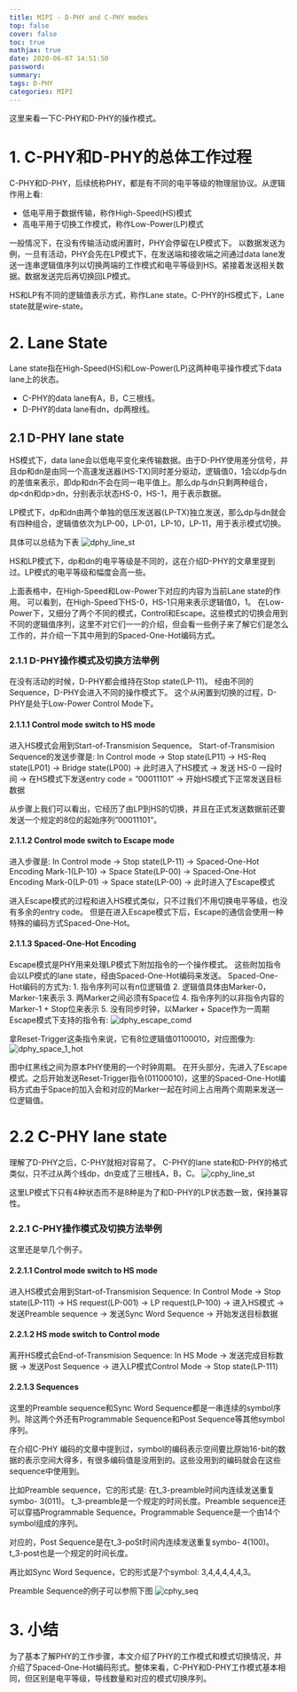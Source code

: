 ```yaml
---
title: MIPI - D-PHY and C-PHY modes
top: false
cover: false
toc: true
mathjax: true
date: 2020-06-07 14:51:50
password:
summary:
tags: D-PHY
categories: MIPI
---
```


这里来看一下C-PHY和D-PHY的操作模式。

<!--- more --->

# 1. C-PHY和D-PHY的总体工作过程
C-PHY和D-PHY，后续统称PHY，都是有不同的电平等级的物理层协议。从逻辑作用上看:
* 低电平用于数据传输，称作High-Speed(HS)模式
* 高电平用于切换工作模式，称作Low-Power(LP)模式

一般情况下，在没有传输活动或闲置时，PHY会停留在LP模式下。
以数据发送为例，一旦有活动，PHY会先在LP模式下，在发送端和接收端之间通过data lane发送一连串逻辑值序列以切换两端的工作模式和电平等级到HS。紧接着发送相关数据。数据发送完后再切换回LP模式。

HS和LP有不同的逻辑值表示方式，称作Lane state。C-PHY的HS模式下，Lane state就是wire-state。

# 2. Lane State
Lane state指在High-Speed(HS)和Low-Power(LP)这两种电平操作模式下data lane上的状态。
* C-PHY的data lane有A，B，C三根线。
* D-PHY的data lane有dn，dp两根线。

## 2.1 D-PHY lane state
HS模式下，data lane会以低电平变化来传输数据。由于D-PHY使用差分信号，并且dp和dn是由同一个高速发送器(HS-TX)同时差分驱动，逻辑值0，1会以dp与dn的差值来表示，即dp和dn不会在同一电平值上。那么dp与dn只剩两种组合，dp<dn和dp>dn，分别表示状态HS-0，HS-1，用于表示数据。

LP模式下，dp和dn由两个单独的低压发送器(LP-TX)独立发送，那么dp与dn就会有四种组合，逻辑值依次为LP-00，LP-01，LP-10，LP-11，用于表示模式切换。

具体可以总结为下表
![dphy_line_st](dphy_line_st.png)


HS和LP模式下，dp和dn的电平等级是不同的，这在介绍D-PHY的文章里提到过。LP模式的电平等级和幅度会高一些。

上面表格中，在High-Speed和Low-Power下对应的内容为当前Lane state的作用。
可以看到，在High-Speed下HS-0，HS-1只用来表示逻辑值0，1。
在Low-Power下，又细分了两个不同的模式，Control和Escape。这些模式的切换会用到不同的逻辑值序列，这里不对它们一一的介绍，但会看一些例子来了解它们是怎么工作的，并介绍一下其中用到的Spaced-One-Hot编码方式。

### 2.1.1 D-PHY操作模式及切换方法举例
在没有活动的时候，D-PHY都会维持在Stop state(LP-11)。
经由不同的Sequence，D-PHY会进入不同的操作模式下。
这个从闲置到切换的过程，D-PHY是处于Low-Power Control Mode下。

#### 2.1.1.1 Control mode switch to HS mode
进入HS模式会用到Start-of-Transmision Sequence。
Start-of-Transmision Sequence的发送步骤是:
In Control mode -> Stop state(LP11) -> HS-Req state(LP01) -> Bridge state(LP00) -> 此时进入了HS模式 -> 发送 HS-0 一段时间 -> 在HS模式下发送entry code = ”00011101” -> 开始HS模式下正常发送目标数据

从步骤上我们可以看出，它经历了由LP到HS的切换，并且在正式发送数据前还要发送一个规定的8位的起始序列”00011101”。

#### 2.1.1.2 Control mode switch to Escape mode
进入步骤是:
In Control mode -> Stop state(LP-11) -> Spaced-One-Hot Encoding Mark-1(LP-10) -> Space State(LP-00) -> Spaced-One-Hot Encoding Mark-0(LP-01) -> Space state(LP-00) -> 此时进入了Escape模式

进入Escape模式的过程和进入HS模式类似，只不过我们不用切换电平等级，也没有多余的entry code。
但是在进入Escape模式下后，Escape的通信会使用一种特殊的编码方式Spaced-One-Hot。

#### 2.1.1.3 Spaced-One-Hot Encoding
Escape模式是PHY用来处理LP模式下附加指令的一个操作模式。
这些附加指令会以LP模式的lane state，经由Spaced-One-Hot编码来发送。
Spaced-One-Hot编码的方式为:
    1. 指令序列可以有n位逻辑值
    2. 逻辑值具体由Marker-0，Marker-1来表示
    3. 两Marker之间必须有Space位
    4. 指令序列的以非指令内容的Marker-1 + Stop位来表示
    5. 没有同步时钟，以Marker + Space作为一周期
Escape模式下支持的指令有:
![dphy_escape_comd](dphy_escape_comd.png)


拿Reset-Trigger这条指令来说，它有8位逻辑值01100010，对应图像为:
![dphy_space_1_hot](dphy_space_1_hot.png)


图中红黑线之间为原本PHY使用的一个时钟周期。
在开头部分，先进入了Escape模式。之后开始发送Reset-Trigger指令(01100010)，这里的Spaced-One-Hot编码方式由于Space的加入会和对应的Marker一起在时间上占用两个周期来发送一位逻辑值。


# 2.2 C-PHY lane state
理解了D-PHY之后，C-PHY就相对容易了。
C-PHY的lane state和D-PHY的格式类似，只不过从两个线dp，dn变成了三根线A，B，C。
![cphy_line_st](cphy_line_st.png)


这里LP模式下只有4种状态而不是8种是为了和D-PHY的LP状态数一致，保持兼容性。

### 2.2.1 C-PHY操作模式及切换方法举例
这里还是举几个例子。

#### 2.2.1.1 Control mode switch to HS mode
进入HS模式会用到Start-of-Transmision Sequence: 
In Control Mode -> Stop state(LP-111) -> HS request(LP-001) -> LP request(LP-100) -> 进入HS模式 -> 发送Preamble sequence -> 发送Sync Word Sequence -> 开始发送目标数据

#### 2.2.1.2 HS mode switch to Control mode
离开HS模式会End-of-Transmision Sequence:
In HS Mode -> 发送完成目标数据 -> 发送Post Sequence -> 进入LP模式Control Mode -> Stop state(LP-111) 

#### 2.2.1.3 Sequences
这里的Preamble sequence和Sync Word Sequence都是一串连续的symbol序列。除这两个外还有Programmable Sequence和Post Sequence等其他symbol序列。

在介绍C-PHY 编码的文章中提到过，symbol的编码表示空间要比原始16-bit的数据的表示空间大得多，有很多编码值是没用到的。这些没用到的编码就会在这些sequence中使用到。

比如Preamble sequence，它的形式是: 在t_3-preamble时间内连续发送重复symbo- 3(011)。
t_3-preamble是一个规定的时间长度。Preamble sequence还可以穿插Programmable Sequence。Programmable Sequence是一个由14个symbol组成的序列。

对应的，Post Sequence是在t_3-poSt时间内连续发送重复symbo- 4(100)。
t_3-post也是一个规定的时间长度。

再比如Sync Word Sequence，它的形式是7个symbol: 3,4,4,4,4,4,3。

Preamble Sequence的例子可以参照下图
![cphy_seq](cphy_seq.png)


# 3. 小结
为了基本了解PHY的工作步骤，本文介绍了PHY的工作模式和模式切换情况，并介绍了Spaced-One-Hot编码形式。整体来看，C-PHY和D-PHY工作模式基本相同，但区别是电平等级，导线数量和对应的模式切换序列。

